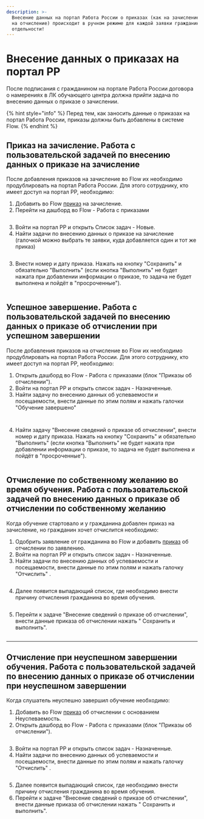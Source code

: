 ```yaml
---
description: >-
  Внесение данных на портал Работа России о приказах (как на зачисление, так и
  на отчисление) происходит в ручном режиме для каждой заявки гражданина в
  отдельности!
---
```


# Внесение данных о приказах на портал РР

После подписания с гражданином на портале Работа России договора о намерениях в ЛК обучающего центра должна прийти задача по внесению данных о приказе о зачислении.

{% hint style="info" %}
Перед тем, как заносить данные о приказах на портал Работа России, приказы должны быть добавлены в системе Flow.
{% endhint %}

## Приказ на зачисление. Работа с пользовательской задачей по внесению данных о приказе на зачисление

После добавления приказов на зачисление во Flow их необходимо продублировать на портал Работа России. Для этого сотруднику, кто имеет доступ на портал РР, необходимо:

1. Добавить во Flow  [приказ](./) на зачисление.
2. Перейти на дашборд во Flow  - Работа с приказами

<figure><img src="../../.gitbook/assets/image (177).png" alt=""><figcaption></figcaption></figure>

3. Войти на портал РР и открыть Список задач - Новые.
4. Найти задачи по внесению данных о приказе на зачисление (галочкой можно выбрать те заявки, куда добавляется один и тот же приказ)

<figure><img src="../../.gitbook/assets/image (173).png" alt=""><figcaption></figcaption></figure>

3. Внести номер  и дату приказа. Нажать на кнопку "Сохранить" и обязательно "Выполнить" (если кнопка "Выполнить" не будет нажата при добавлении информации о приказе, то задача не будет выполнена и пойдёт в "просроченные").

<figure><img src="../../.gitbook/assets/image (172).png" alt=""><figcaption></figcaption></figure>

## Успешное завершение. Работа с пользовательской задачей по внесению данных о приказе об отчислении  при успешном завершении

После добавления приказов на отчисление во Flow их необходимо продублировать на портал Работа России. Для этого сотруднику, кто имеет доступ на портал РР, необходимо:

1. Открыть дашборд во Flow - Работа с приказами (блок "Приказы об отчислении").
2. Войти на портал РР и открыть список задач - Назначенные.
3. Найти задачу по внесению данных об успеваемости и посещаемости, внести данные по этим полям и нажать галочки "Обучение завершено"&#x20;

<figure><img src="../../.gitbook/assets/image (174).png" alt=""><figcaption></figcaption></figure>

<figure><img src="../../.gitbook/assets/image (176).png" alt=""><figcaption></figcaption></figure>

4. Найти задачу "Внесение сведений о приказе об отчислении", внести номер  и дату приказа. Нажать на кнопку "Сохранить" и обязательно "Выполнить" (если кнопка "Выполнить" не будет нажата при добавлении информации о приказе, то задача не будет выполнена и пойдёт в "просроченные").

<figure><img src="../../.gitbook/assets/image (17).png" alt=""><figcaption></figcaption></figure>

## Отчисление по собственному желанию во время обучения. Работа с пользовательской задачей по внесению данных о приказе об отчислении по собственному желанию

Когда обучение стартовало и у гражданина добавлен приказ на зачисление, но гражданин хочет  отчислится необходимо:&#x20;

1. Одобрить заявление от гражданина во Flow и добавить [приказ](./) об отчислении по заявлению.
2. Войти на портал РР и открыть список задач - Назначенные.
3. Найти задачи по внесению данных об успеваемости и посещаемости, внести данные по этим полям и нажать галочку  "Отчислить" .&#x20;

<figure><img src="../../.gitbook/assets/image (175).png" alt=""><figcaption></figcaption></figure>

4. Далее  появится выпадающий список, где необходимо внести причину отчисления гражданина во время обучения.

<figure><img src="../../.gitbook/assets/image (19).png" alt=""><figcaption></figcaption></figure>

5. Перейти к задаче "Внесение сведений о приказе об отчислении",  внести данные приказа об отчислении нажать " Сохранить и выполнить".&#x20;

<figure><img src="../../.gitbook/assets/image (21).png" alt=""><figcaption></figcaption></figure>

***

## Отчисление при неуспешном завершении обучения. Работа с пользовательской задачей по внесению данных о приказе об отчислении при неуспешном завершении

Когда слушатель неуспешно завершил обучение необходимо:&#x20;

1. Добавить во Flow [приказ](./) об отчислении c основанием Неуспеваемость.
2. Открыть дашборд во Flow - Работа с приказами (блок "Приказы об отчислении").

<figure><img src="../../.gitbook/assets/image (23).png" alt=""><figcaption></figcaption></figure>

3. Войти на портал РР и открыть список задач - Назначенные.
4. Найти задачи по внесению данных об успеваемости и посещаемости, внести данные по этим полям и нажать галочку  "Отчислить" .&#x20;

<figure><img src="../../.gitbook/assets/image (175).png" alt=""><figcaption></figcaption></figure>

5. Далее  появится выпадающий список, где необходимо внести причину отчисления гражданина во время обучения.
6. Перейти к задаче "Внесение сведений о приказе об отчислении",  внести данные приказа об отчислении нажать " Сохранить и выполнить".&#x20;

<figure><img src="../../.gitbook/assets/image (179).png" alt=""><figcaption></figcaption></figure>
